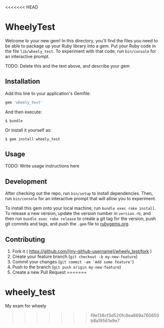 <<<<<<< HEAD
# WheelyTest

Welcome to your new gem! In this directory, you'll find the files you need to be able to package up your Ruby library into a gem. Put your Ruby code in the file `lib/wheely_test`. To experiment with that code, run `bin/console` for an interactive prompt.

TODO: Delete this and the text above, and describe your gem

## Installation

Add this line to your application's Gemfile:

```ruby
gem 'wheely_test'
```

And then execute:

    $ bundle

Or install it yourself as:

    $ gem install wheely_test

## Usage

TODO: Write usage instructions here

## Development

After checking out the repo, run `bin/setup` to install dependencies. Then, run `bin/console` for an interactive prompt that will allow you to experiment.

To install this gem onto your local machine, run `bundle exec rake install`. To release a new version, update the version number in `version.rb`, and then run `bundle exec rake release` to create a git tag for the version, push git commits and tags, and push the `.gem` file to [rubygems.org](https://rubygems.org).

## Contributing

1. Fork it ( https://github.com/[my-github-username]/wheely_test/fork )
2. Create your feature branch (`git checkout -b my-new-feature`)
3. Commit your changes (`git commit -am 'Add some feature'`)
4. Push to the branch (`git push origin my-new-feature`)
5. Create a new Pull Request
=======
# wheely_test
My exam for wheely
>>>>>>> f9e138cf3d520fc8ea869a760650b8a19561e9e7
